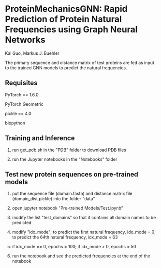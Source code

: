 # ProteinMechanicsGNN: Rapid Prediction of Protein Natural Frequencies using Graph Neural Networks

Kai Guo, Markus J. Buehler

The primary sequence and distance matrix of test proteins are fed as input to the trained GNN models to predict the natural frequencies.

## Requisites

PyTorch == 1.6.0

PyTorch Geometric

pickle == 4.0

biopython

## Training and Inference

1. run get_pdb.sh in the "PDB" folder to download PDB files

2. run the Jupyter notebooks in the "Notebooks" folder

## Test new protein sequences on pre-trained models

1. put the sequence file (domain.fasta) and distance matrix file (domain_dist.pickle) into the folder "data"

2. open jupyter notebook "Pre-trained Models/Test.ipynb"
 
3. modify the list "test_domains" so that it contains all domain names to be predicted

4. modify "idx_mode"; to predict the first natural frequency, idx_mode = 0; to predict the 64th natural frequency, idx_mode = 63

5. if idx_mode == 0, epochs = 100; if idx_mode > 0, epochs = 50

6. run the notebook and see the predicted frequencies at the end of the notebook
